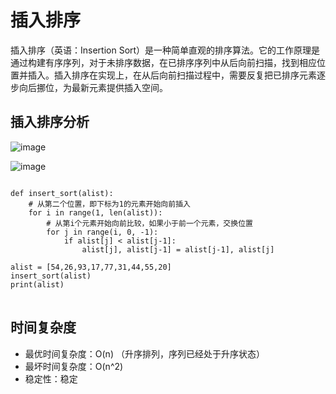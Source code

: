 # 插入排序

插入排序（英语：Insertion Sort）是一种简单直观的排序算法。它的工作原理是通过构建有序序列，对于未排序数据，在已排序序列中从后向前扫描，找到相应位置并插入。插入排序在实现上，在从后向前扫描过程中，需要反复把已排序元素逐步向后挪位，为最新元素提供插入空间。


## 插入排序分析

![image](https://github.com/xiaoxingchen505/DataStructure-Algorithm-Notes/blob/master/images/insert.png)


![image](https://github.com/xiaoxingchen505/DataStructure-Algorithm-Notes/blob/master/images/Insertion-sort-example.gif)

<pre>
<code>
def insert_sort(alist):
    # 从第二个位置，即下标为1的元素开始向前插入
    for i in range(1, len(alist)):
        # 从第i个元素开始向前比较，如果小于前一个元素，交换位置
        for j in range(i, 0, -1):
            if alist[j] < alist[j-1]:
                alist[j], alist[j-1] = alist[j-1], alist[j]

alist = [54,26,93,17,77,31,44,55,20]
insert_sort(alist)
print(alist)
</code>
</pre>

## 时间复杂度

* 最优时间复杂度：O(n) （升序排列，序列已经处于升序状态）
* 最坏时间复杂度：O(n^2)
* 稳定性：稳定